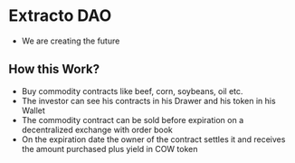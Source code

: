 # Extracto DAO

- We are creating the future

## How this Work?

- Buy commodity contracts like beef, corn, soybeans, oil etc.
- The investor can see his contracts in his Drawer and his token in his Wallet
- The commodity contract can be sold before expiration on a decentralized exchange with order book
- On the expiration date the owner of the contract settles it and receives the amount purchased plus yield in COW token
